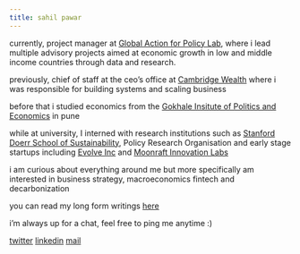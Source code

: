 ```yaml
---
title: sahil pawar
---
```

currently, project manager at [Global Action for Policy Lab](https://cssh.northeastern.edu/gap/), where i lead multiple advisory projects aimed at economic growth in low and middle income countries through data and research. 

previously, chief of staff at the ceo’s office at [Cambridge Wealth](https://www.cambridgewealth.in/) where i was responsible for building systems and scaling business

before that i studied economics from the [Gokhale Insitute of Politics and Economics](https://gipe.ac.in) in pune

while at university, I interned with research institutions such as [Stanford Doerr School of Sustainability](https://fuse.stanford.edu/), Policy Research Organisation and early stage startups including [Evolve Inc](https://evolveinc.io/) and [Moonraft Innovation Labs](https://moonraft.com/) 

i am curious about everything around me but more specifically am interested in business strategy, macroeconomics fintech and decarbonization 

you can read my long form writings [here](https://sahilpawar.substack.com)

i’m always up for a chat, feel free to ping me anytime :)

[twitter](https://x.com/1sahilpawar)   [linkedin](https://linkedin.com/in/1sahilpawar)   [mail](mailto:1sahilpawar@gmail.com)








